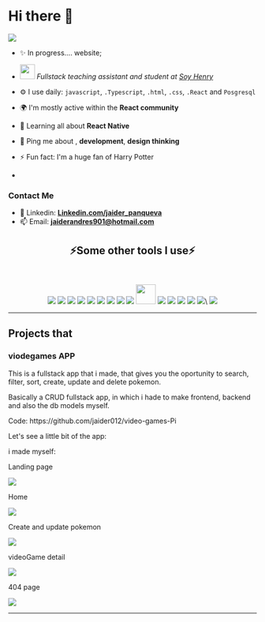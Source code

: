 
# Hi there 👋  #
<img src="https://readme-typing-svg.herokuapp.com?color=E6B5776697&lines=I'+am+a+fullstack+developer">

- ✨ In progress.... website;


- <p>  <img src="https://media.giphy.com/media/fYSnHlufseco8Fh93Z/giphy.gif" width="30"> <em>Fullstack teaching assistant and student at <a href="https://www.soyhenry.com">Soy Henry</a></em></p>
- ⚙️ I use daily: `javascript`, `.Typescript`, `.html`, `.css`, `.React` and `Posgresql`
- 🌍 I'm mostly active within the **React community**
- 🌱 Learning all about **React Native**
- 💬 Ping me about  , **development**, **design thinking**
- ⚡️ Fun fact: I'm a huge fan of Harry Potter
- 
### Contact Me

- 🤵 Linkedin: **[Linkedin.com/jaider_panqueva](https://www.linkedin.com/in/jaider-andres-panqueva12/)**
- 📫 Email: **jaiderandres901@hotmail.com**

<h2 align="center">⚡Some other tools I use⚡</h2>
<br>
<p align=center>
<a href="https://www.w3schools.com/html/" target="_blank"><img src="https://img.icons8.com/color/48/000000/html-5.png"/></a>
<a href="https://www.w3schools.com/css/" target="_blank"><img src="https://img.icons8.com/color/48/000000/css3.png"/></a>
<a href="https://www.javascript.com/" target="_blank"><img src="https://img.icons8.com/color/48/000000/javascript.png"/></a>
<a href="https://www.typescriptlang.org/" target="_blank"><img src="https://img.icons8.com/color/48/000000/typescript.png"/></a>
<a href="https://www.python.com/" target="_blank"><img src="https://img.icons8.com/color/48/000000/python.png"/></a>
<a href="https://reactjs.org/" target="_blank"><img src="https://img.icons8.com/color/48/000000/react-native.png"/></a>
<a href="https://redux.js.org/" target="_blank"><img src="https://img.icons8.com/color/48/000000/redux.png"/></a>
<a href="https://nodejs.org/" target="_blank"><img src="https://img.icons8.com/color/48/000000/nodejs.png"/></a>
<a href="https://expressjs.com/" target="_blank"><img src="https://img.icons8.com/color/48/000000/express.png"/></a>
<a href="https://sequelize.org/" target="_blank"><img width="40px" src="https://s2.qwant.com/thumbr/0x380/f/1/def6e5a6cedacd5856251aeaef7e52119bf19a4f70ada987080f4a3db8e074/sequelize-logo-png-transparent.png?u=https%3A%2F%2Fcdn.freebiesupply.com%2Flogos%2Flarge%2F2x%2Fsequelize-logo-png-transparent.png&q=0&b=1&p=0&a=0"/></a>
<a href="https://www.postgresql.org/" target="_blank"><img src="https://img.icons8.com/color/48/000000/postgresql.png"/></a>
<a href="https://www.mongodb.com/" target="_blank"><img src="https://img.icons8.com/color/48/000000/mongodb.png"/></a>
<a href="https://www.mongodb.com/" target="_blank"><img src="https://img.icons8.com/color/48/000000/firebase.png"/></a>
<a href="https://mui.com/" target="_blank"><img src="https://img.icons8.com/color/48/000000/material-ui.png"/></a>
<a href="https://getbootstrap.com/" target="_blank"><img src="https://img.icons8.com/color/48/000000/bootstrap.png"/></a>\
<a href="https://github.com/" target="_blank"><img src="https://img.icons8.com/color/48/000000/github.png"/></a>
  <br>
</p>


<hr>

## Projects that ##

<h3> viodegames APP </h3>
<p> This is a fullstack app that i made, that gives you the oportunity to search, filter, sort, create, update and delete pokemon. </p>
<p> Basically a CRUD fullstack app, in which i hade to make frontend, backend and also the db models myself. </p>
<p> Code: https://github.com/jaider012/video-games-Pi </p>

<p>Let's see a little bit of the app: </p>


i made myself:

<p>  Landing page </p>
<img src="https://user-images.githubusercontent.com/78737841/162270656-5e1afa4a-1cf3-44c8-a46e-527911ca94af.PNG">
<p> Home </p>
<img src="https://user-images.githubusercontent.com/78737841/162270995-55f08caa-4a84-4d06-b756-0a2e8bc558f3.PNG">
<p> Create and update pokemon </p>
<img src="https://user-images.githubusercontent.com/78737841/162270991-1489c313-cb80-4c2e-9c78-29b855531c05.PNG">
<p> videoGame detail </p>
<img src="https://user-images.githubusercontent.com/78737841/162271592-a3cb33fe-5d4e-441b-97e5-2cfeaf71119f.PNG">
<p> 404 page  </p>
<img src="https://user-images.githubusercontent.com/78737841/162270976-cda9239e-09b6-4d13-b370-028c552082f2.PNG">
<hr> 

